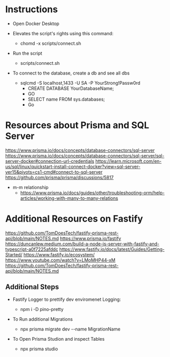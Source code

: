 # Instructions

* Open Docker Desktop 

* Elevates the script's rights using this command:
  - chomd -x scripts/connect.sh

* Run the script
  - scripts/connect.sh

* To connect to the database, create a db and see all dbs 
  * sqlcmd -S localhost,1433 -U SA -P YourStrong!Passw0rd
    - CREATE DATABASE YourDatabaseName;
    - GO
    - SELECT name FROM sys.databases;
    - Go



# Resources about Prisma and SQL Server 
https://www.prisma.io/docs/concepts/database-connectors/sql-server
https://www.prisma.io/docs/concepts/database-connectors/sql-server/sql-server-docker#connection-url-credentials
https://learn.microsoft.com/en-us/sql/linux/quickstart-install-connect-docker?view=sql-server-ver15&pivots=cs1-cmd#connect-to-sql-server
https://github.com/prisma/prisma/discussions/5817

* m-m relationship 
  * https://www.prisma.io/docs/guides/other/troubleshooting-orm/help-articles/working-with-many-to-many-relations



# Additional Resources on Fastify
https://github.com/TomDoesTech/fastify-prisma-rest-api/blob/main/NOTES.md
https://www.prisma.io/fastify
https://duncanlew.medium.com/build-a-node-js-server-with-fastify-and-typescript-a0f7225afddc
https://www.fastify.io/docs/latest/Guides/Getting-Started/
https://www.fastify.io/ecosystem/
https://www.youtube.com/watch?v=LMoMHP44-xM
https://github.com/TomDoesTech/fastify-prisma-rest-api/blob/main/NOTES.md


## Additional Steps
* Fastify Logger to prettify dev enviromenet Logging:
  - npm i -D pino-pretty 

* To Run additional Migrations 
  - npx prisma migrate dev --name MigrationName
  
* To Open Prisma Studion and inspect Tables
  - npx prisma studio


